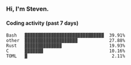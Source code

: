 ### Hi, I'm Steven.

#### Coding activity (past 7 days)
```
Bash   ▓▓▓▓▓▓▓▓▓▓▓▓▓▓▓▓▓▓▓▓▓▓▓▓▓▓▓▓▓▓  39.91%
other  ▓▓▓▓▓▓▓▓▓▓▓▓▓▓▓▓▓▓▓▓            27.88%
Rust   ▓▓▓▓▓▓▓▓▓▓▓▓▓▓                  19.93%
C      ▓▓▓▓▓▓▓                         10.16%
TOML   ▓                                2.11%
```
